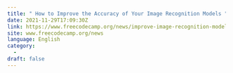 ```yaml
---
title: " How to Improve the Accuracy of Your Image Recognition Models "
date: 2021-11-29T17:09:30Z
link: https://www.freecodecamp.org/news/improve-image-recognition-model-accuracy-with-these-hacks/?utm_medium=RSS&utm_source=news.12bit.vn
site: www.freecodecamp.org/news
language: English
category:
  -   
draft: false
---
```

